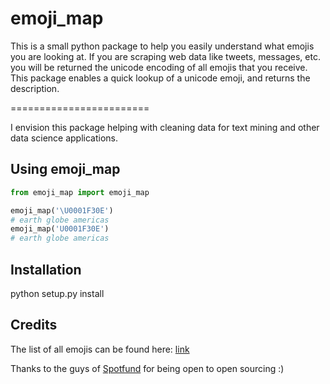 # emoji_map

This is a small python package to help you easily understand what emojis you are looking at.  If you are scraping web data like tweets, messages, etc. you will be returned the unicode encoding of all emojis that you receive.  This package enables a quick lookup of a unicode emoji, and returns the description.

========================

I envision this package helping with cleaning data for text mining and other data science applications.

## Using emoji_map

```python
from emoji_map import emoji_map

emoji_map('\U0001F30E')
# earth globe americas
emoji_map('U0001F30E')
# earth globe americas
```

## Installation

python setup.py install

## Credits

The list of all emojis can be found here: [link](http://apps.timwhitlock.info/emoji/tables/unicode)

Thanks to the guys of [Spotfund](http://spotfund.com) for being open to open sourcing :)
